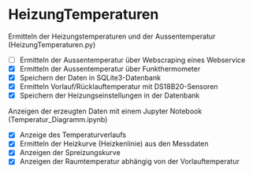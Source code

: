 # HeizungTemperaturen

Ermitteln der Heizungstemperaturen und der Aussentemperatur (HeizungTemperaturen.py)

-   [ ] Ermitteln der Aussentemperatur über Webscraping eines Webservice
-   [x] Ermitteln der Aussentemperatur über Funkthermometer
-   [x] Speichern der Daten in SQLite3-Datenbank
-   [x] Ermitteln Vorlauf/Rücklauftemperatur mit DS18B20-Sensoren
-   [x] Speichern der Heizungseinstellungen in der Datenbank

Anzeigen der erzeugten Daten mit einem Jupyter Notebook (Temperatur_Diagramm.ipynb)

-   [x] Anzeige des Temperaturverlaufs
-   [x] Ermitteln der Heizkurve (Heizkenlinie) aus den Messdaten
-   [x] Anzeigen der Spreizungskurve
-   [x] Anzeigen der Raumtemperatur abhängig von der Vorlauftemperatur
